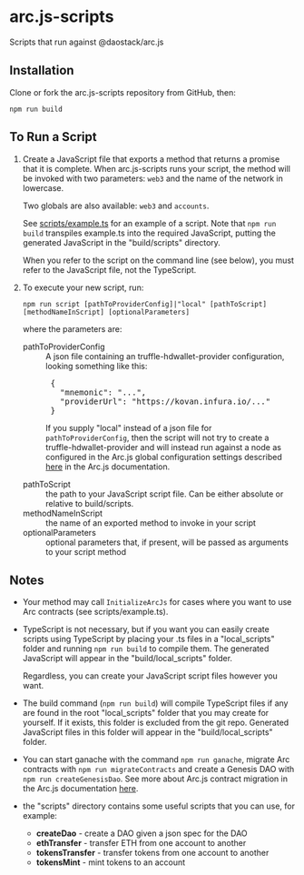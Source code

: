 # arc.js-scripts
Scripts that run against @daostack/arc.js

## Installation

Clone or fork the arc.js-scripts repository from GitHub, then:

```
npm run build
```

## To Run a Script

1. Create a JavaScript file that exports a method that returns a promise that it is complete.
 When arc.js-scripts runs your script, the method will be invoked with two parameters: `web3` and the name of the network in lowercase.
 
    Two globals are also available: `web3` and `accounts`.
 
    See [scripts/example.ts](https://github.com/dkent600/arc.js-scripts/blob/master/scripts/example.ts) for an example of a script. Note that `npm run build` transpiles example.ts into the required JavaScript, putting the generated JavaScript in the "build/scripts" directory.
    
    When you refer to the script on the command line (see below), you must refer to the JavaScript file, not the TypeScript.

2. To execute your new script, run:

    `npm run script [pathToProviderConfig]|"local" [pathToScript] [methodNameInScript] [optionalParameters]`

    where the parameters are:

    <dl>
    <dt>pathToProviderConfig</dt>
    <dd>A json file containing an truffle-hdwallet-provider configuration, looking something like this:
      <pre>
    {
      "mnemonic": "...",
      "providerUrl": "https://kovan.infura.io/..."
    }</pre>
    
    If you supply "local" instead of a json file for `pathToProviderConfig`, then the script will not try to create a truffle-hdwallet-provider and will instead run against a node as configured in the Arc.js global configuration settings described [here](https://daostack.github.io/arc.js/Home/#use-default-network-settings) in the Arc.js documentation.
    
      </dd>
    <dt>pathToScript</dt><dd>the path to your JavaScript script file.  Can be either absolute or relative to build/scripts.</dd>
    
    <dt>methodNameInScript</dt><dd>the name of an exported method to invoke in your script</dd>
    <dt>optionalParameters</dt><dd>optional parameters that, if present, will be passed as arguments to your script method</dd>
    </dl>

## Notes

* Your method may call `InitializeArcJs` for cases where you want to use Arc contracts (see scripts/example.ts).

* TypeScript is not necessary, but if you want you can easily create scripts using TypeScript by placing your .ts files in a "local_scripts" folder and running `npm run build` to compile them.  The generated JavaScript will appear in the "build/local_scripts" folder.

    Regardless, you can create your JavaScript script files however you want.

* The build command (`npm run build`) will compile TypeScript files if any are found in the root "local_scripts" folder that you may create for yourself.  If it exists, this folder is excluded from the git repo.  Generated JavaScript files in this folder will appear in the "build/local_scripts" folder.

* You can start ganache with the command `npm run ganache`, migrate Arc contracts with `npm run migrateContracts` and create a Genesis DAO with `npm run createGenesisDao`.  See more about Arc.js contract migration in the Arc.js documentation [here](https://daostack.github.io/arc.js/Migration/).

* the "scripts" directory contains some useful scripts that you can use, for example:

    - **createDao** - create a DAO given a json spec for the DAO
    - **ethTransfer** - transfer ETH from one account to another
    - **tokensTransfer** - transfer tokens from one account to another
    - **tokensMint** - mint tokens to an account
